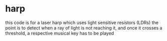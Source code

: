 # harp
this code is for a laser harp which uses light sensitive resistors (LDRs) 
the point is to detect when a ray of light is not reaching it, and once it crosses a threshold, a respective musical key has to be played

